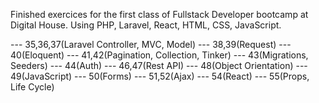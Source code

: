 Finished exercices for the first class of Fullstack Developer bootcamp at Digital House. Using PHP, Laravel, React, HTML, CSS, JavaScript.

--- 35,36,37(Laravel Controller, MVC, Model)
--- 38,39(Request)
--- 40(Eloquent)
--- 41,42(Pagination, Collection, Tinker)
--- 43(Migrations, Seeders)
--- 44(Auth)
--- 46,47(Rest API)
--- 48(Object Orientation)
--- 49(JavaScript)
--- 50(Forms)
--- 51,52(Ajax)
--- 54(React)
--- 55(Props, Life Cycle)
